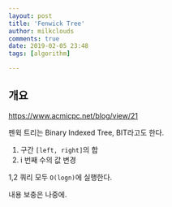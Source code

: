 ```yaml
---
layout: post
title: 'Fenwick Tree'
author: milkclouds
comments: true
date: 2019-02-05 23:48
tags: [algorithm]

---
```



## 개요

https://www.acmicpc.net/blog/view/21

펜윅 트리는 Binary Indexed Tree, BIT라고도 한다.

1. 구간 `[left, right]`의 합
2. i 번째 수의 값 변경

1,2 쿼리 모두 `O(logn)`에 실행한다.


내용 보충은 나중에.